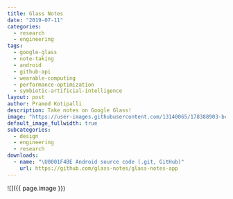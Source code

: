 ```yaml
---
title: Glass Notes
date: "2019-07-11"
categories:
  - research
  - engineering
tags:
  - google-glass
  - note-taking
  - android
  - github-api
  - wearable-computing
  - performance-optimization
  - symbiotic-artificial-intelligence
layout: post
author: Pramod Kotipalli
description: Take notes on Google Glass!
image: "https://user-images.githubusercontent.com/13140065/178388903-bc05d5a4-9f00-4e23-bcf6-134ac1daf3b5.png"
default_image_fullwidth: true
subcategories:
  - design
  - engineering
  - research
downloads:
  - name: "\U0001F4BE Android source code (.git, GitHub)"
    url: https://github.com/glass-notes/glass-notes-app
---
```


![]({{ page.image }})
